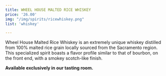 ```yaml
---
title: WHEEL HOUSE MALTED RICE WHISKEY
price: '26.00'
img: "/img/spirits/ricewhiskey.png"
list: 'whiskey'

---
```

Wheel House Malted Rice Whiskey is an extremely unique whiskey distilled from 100% malted rice grain locally sourced from the Sacramento region. This specialized spirit boasts a flavor profile similar to that of bourbon, on the front end, with a smokey scotch-like finish.

**Available exclusively in our tasting room.**